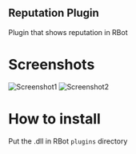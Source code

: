 ## Reputation Plugin
Plugin that shows reputation in RBot

# Screenshots
![Screenshot1](https://i.imgur.com/7b4h6UI.png)
![Screenshot2](https://i.imgur.com/mg505bI.png)

# How to install
Put the .dll in RBot `plugins` directory 
